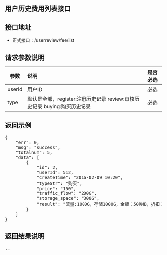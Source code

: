用户历史费用列表接口
----------

接口地址
----------
  * 正式接口：/userreview/fee/list

请求参数说明
----------
|  参数         |说明          |是否必选|
| ------------- |:-------------|:-----:|
| userId      | 用户ID |必选    |
| type	| 默认是全部，register:注册历史记录 review:审核历史记录 buying:购买历史记录|必选    |


返回示例
----------
<pre>
{
    "err": 0,
    "msg": "success",
    "totalnum": 5,
    "data": [
        {
            "id": 2,
            "userId": 512,
            "createTime": "2016-02-09 10:20",
            "typeStr": "购买",
            "price": "150",
            "traffic_flow": "200G",
            "storage_space": "300G",
            "result": "流量:1000G，存储1000G，金额：50RMB，折扣：0.5"
        }
    ]
}
</pre>

返回结果说明
----------
<pre>
..
</pre>